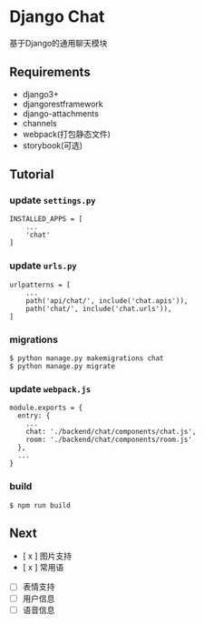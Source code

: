 # Django Chat

基于Django的通用聊天模块

## Requirements

* django3+
* djangorestframework
* django-attachments
* channels
* webpack(打包静态文件)
* storybook(可选)

## Tutorial

### update `settings.py`

```
INSTALLED_APPS = [
    ...
    'chat'
]
```

### update `urls.py`

```
urlpatterns = [
    ...
    path('api/chat/', include('chat.apis')),
    path('chat/', include('chat.urls')),
]
```

### migrations

```
$ python manage.py makemigrations chat
$ python manage.py migrate
```

### update `webpack.js`

```
module.exports = {
  entry: {
    ...
    chat: './backend/chat/components/chat.js',
    room: './backend/chat/components/room.js'
  },
  ...
}
```

### build

```
$ npm run build
```


## Next

* [ x ] 图片支持
* [ x ] 常用语
* [  ] 表情支持
* [  ] 用户信息
* [  ] 语音信息
